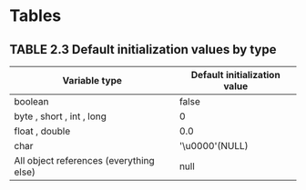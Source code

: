 # Tables

## TABLE 2.3 Default initialization values by type

| Variable type                           | Default initialization value |
|-----------------------------------------|------------------------------|
| boolean                                 | false                        |
| byte , short , int , long               | 0                            |
| float , double                          | 0.0                          |
| char                                    | '\u0000'(NULL)               |
| All object references (everything else) | null                         |


## 